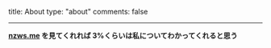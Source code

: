 title: About
type: "about"
comments: false

---

**[nzws.me](https://nzws.me) を見てくれれば 3%くらいは私についてわかってくれると思う**

